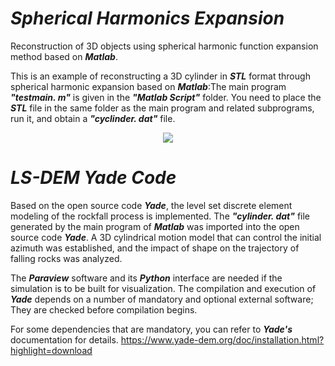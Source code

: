 # ***Spherical Harmonics Expansion***

Reconstruction of 3D objects using spherical harmonic function expansion method based on ***Matlab***.

This is an example of reconstructing a 3D cylinder in ***STL*** format through spherical harmonic expansion based on ***Matlab***:The main program ***"testmain. m"*** is given in the ***"Matlab Script"*** folder. You need to place the ***STL*** file in the same folder as the main program and related subprograms, run it, and obtain a ***"cyclinder. dat"*** file.
<div align=center><img src="https://github.com/JiabaoCottage/SHE-and-LS-DEM/blob/master/SPH/Image/cylinder.jpg">
</div>

# ***LS-DEM Yade Code***

Based on the open source code ***Yade***, the level set discrete element modeling of the rockfall process is implemented. 
The ***"cylinder. dat"*** file generated by the main program of ***Matlab*** was imported into the open source code ***Yade***.
A 3D cylindrical motion model that can control the initial azimuth was established, and the impact of shape on the trajectory of falling rocks was analyzed.

The ***Paraview*** software and its ***Python*** interface are needed if the simulation is to be built for visualization. The compilation and execution of ***Yade*** depends on a number of mandatory and optional external software; They are checked before compilation begins. 

For some dependencies that are mandatory, you can refer to ***Yade's*** documentation for details. https://www.yade-dem.org/doc/installation.html?highlight=download
